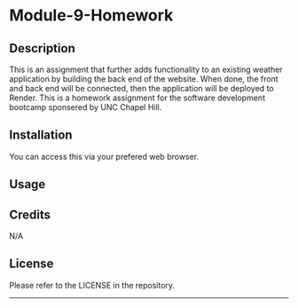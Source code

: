 # Module-9-Homework

## Description

This is an assignment that further adds functionality to an existing weather application by building the back end of the website. When done, the front and back end will be connected, then the application will be deployed to Render.
This is a homework assignment for the software development bootcamp sponsered by UNC Chapel Hill.

## Installation

You can access this via your prefered web browser.

## Usage



## Credits

N/A

## License

Please refer to the LICENSE in the repository.

---